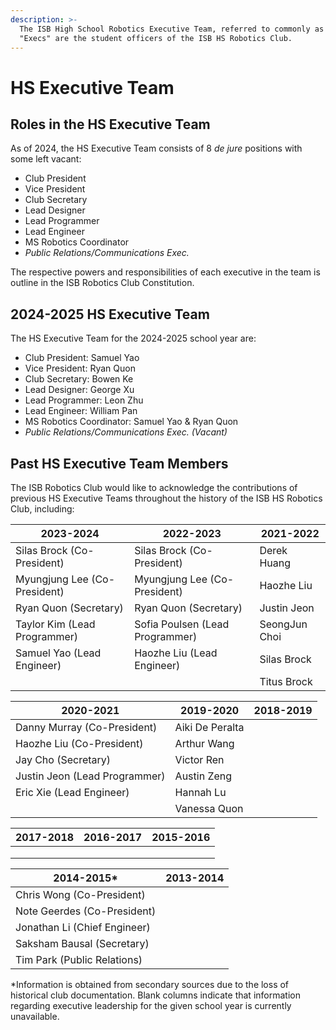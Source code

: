```yaml
---
description: >-
  The ISB High School Robotics Executive Team, referred to commonly as the
  "Execs" are the student officers of the ISB HS Robotics Club.
---
```


# HS Executive Team

## Roles in the HS Executive Team

As of 2024, the HS Executive Team consists of 8 _de jure_ positions with some left vacant:

* Club President
* Vice President
* Club Secretary
* Lead Designer
* Lead Programmer
* Lead Engineer
* MS Robotics Coordinator
* _Public Relations/Communications Exec._&#x20;

The respective powers and responsibilities of each executive in the team is outline in the ISB Robotics Club Constitution.&#x20;

## 2024-2025 HS Executive Team

The HS Executive Team for the 2024-2025 school year are:

* Club President: Samuel Yao
* Vice President: Ryan Quon
* Club Secretary: Bowen Ke&#x20;
* Lead Designer: George Xu&#x20;
* Lead Programmer: Leon Zhu&#x20;
* Lead Engineer: William Pan&#x20;
* MS Robotics Coordinator: Samuel Yao & Ryan Quon&#x20;
* _Public Relations/Communications Exec. (Vacant)_

## Past HS Executive Team Members

The ISB Robotics Club would like to acknowledge the contributions of previous HS Executive Teams throughout the history of the ISB HS Robotics Club, including:

| 2023-2024                    | 2022-2023                       | 2021-2022     |
| ---------------------------- | ------------------------------- | ------------- |
| Silas Brock (Co-President)   | Silas Brock (Co-President)      | Derek Huang   |
| Myungjung Lee (Co-President) | Myungjung Lee (Co-President)    | Haozhe Liu    |
| Ryan Quon (Secretary)        | Ryan Quon (Secretary)           | Justin Jeon   |
| Taylor Kim (Lead Programmer) | Sofia Poulsen (Lead Programmer) | SeongJun Choi |
| Samuel Yao (Lead Engineer)   | Haozhe Liu (Lead Engineer)      | Silas Brock   |
|                              |                                 | Titus Brock   |



| 2020-2021                     | 2019-2020       | 2018-2019 |
| ----------------------------- | --------------- | --------- |
| Danny Murray (Co-President)   | Aiki De Peralta |           |
| Haozhe Liu (Co-President)     | Arthur Wang     |           |
| Jay Cho (Secretary)           | Victor Ren      |           |
| Justin Jeon (Lead Programmer) | Austin Zeng     |           |
| Eric Xie (Lead Engineer)      | Hannah Lu       |           |
|                               | Vanessa Quon    |           |

| 2017-2018 | 2016-2017 | 2015-2016 |
| --------- | --------- | --------- |
|           |           |           |
|           |           |           |
|           |           |           |

| 2014-2015\*                  | 2013-2014 |
| ---------------------------- | --------- |
| Chris Wong (Co-President)    |           |
| Note Geerdes (Co-President)  |           |
| Jonathan Li (Chief Engineer) |           |
| Saksham Bausal (Secretary)   |           |
| Tim Park (Public Relations)  |           |

\*Information is obtained from secondary sources due to the loss of historical club documentation. Blank columns indicate that information regarding executive leadership for the given school year is currently unavailable.&#x20;
